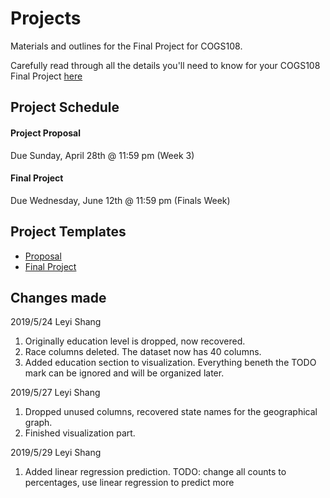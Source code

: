 # Projects 

Materials and outlines for the Final Project for COGS108.

Carefully read through all the details you'll need to know for your COGS108 Final Project [here](https://docs.google.com/document/d/1fD0VjnmVwVp_zq2GvD8GzsMbNczH2DAA72t61aHmVB8/edit?usp=sharing)

## Project Schedule

#### Project Proposal
Due Sunday, April 28th @ 11:59 pm (Week 3)

#### Final Project
Due Wednesday, June 12th @ 11:59 pm (Finals Week)  

## Project Templates

* [Proposal](https://docs.google.com/document/d/1_M0Zajd00s9r8RNFTWruqngJm0NTHawOqCMWib9C9ys/edit?usp=sharing)
* [Final Project](https://github.com/COGS108/Projects/blob/master/FinalProject.ipynb)

## Changes made
2019/5/24 Leyi Shang
1. Originally education level is dropped, now recovered.
2. Race columns deleted. The dataset now has 40 columns.
3. Added education section to visualization. Everything beneth the TODO mark can be ignored and will be organized later.

2019/5/27 Leyi Shang
1. Dropped unused columns, recovered state names for the geographical graph.
2. Finished visualization part.

2019/5/29 Leyi Shang
1. Added linear regression prediction.
TODO: change all counts to percentages, use linear regression to predict more

